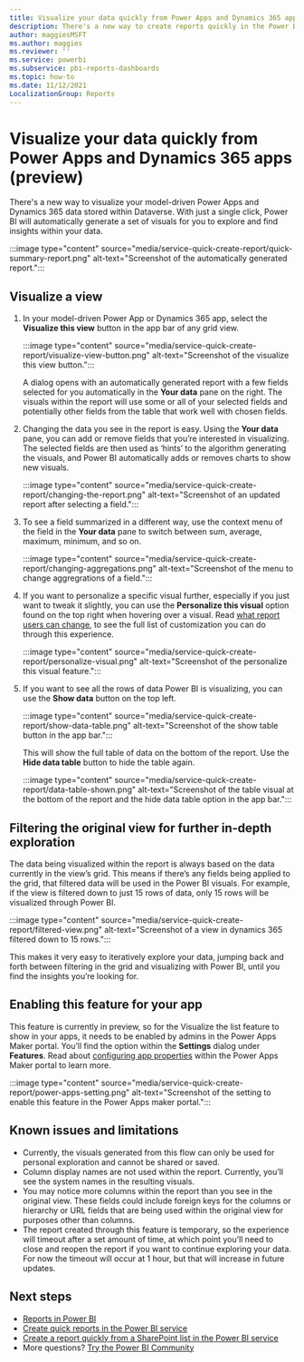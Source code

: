 ```yaml
---
title: Visualize your data quickly from Power Apps and Dynamics 365 apps (preview)
description: There's a new way to create reports quickly in the Power BI service. Paste data straight into Power BI on the web, and Power BI automatically generates visuals for you.  
author: maggiesMSFT
ms.author: maggies
ms.reviewer: ''
ms.service: powerbi
ms.subservice: pbi-reports-dashboards
ms.topic: how-to
ms.date: 11/12/2021
LocalizationGroup: Reports
---
```

# Visualize your data quickly from Power Apps and Dynamics 365 apps (preview) 

There's a new way to visualize your model-driven Power Apps and Dynamics 365 data stored within Dataverse. With just a single click, Power BI will automatically generate a set of visuals for you to explore and find insights within your data. 

:::image type="content" source="media/service-quick-create-report/quick-summary-report.png" alt-text="Screenshot of the automatically generated report.":::

## Visualize a view
1.	In your model-driven Power App or Dynamics 365 app, select the **Visualize this view** button in the app bar of any grid view. 

    :::image type="content" source="media/service-quick-create-report/visualize-view-button.png" alt-text="Screenshot of the visualize this view button."::: 

    A dialog opens with an automatically generated report with a few fields selected for you automatically in the **Your data** pane on the right. The visuals within the report will use some or all of your selected fields and potentially other fields from the table that work well with chosen fields.
2.	Changing the data you see in the report is easy. Using the **Your data** pane, you can add or remove fields that you’re interested in visualizing. The selected fields are then used as ‘hints’ to the algorithm generating the visuals, and Power BI automatically adds or removes charts to show new visuals. 

    :::image type="content" source="media/service-quick-create-report/changing-the-report.png" alt-text="Screenshot of an updated report after selecting a field."::: 
3. To see a field summarized in a different way, use the context menu of the field in the **Your data** pane to switch between sum, average, maximum, minimum, and so on. 

    :::image type="content" source="media/service-quick-create-report/changing-aggregations.png" alt-text="Screenshot of the menu to change aggregrations of a field."::: 
4. If you want to personalize a specific visual further, especially if you just want to tweak it slightly, you can use the **Personalize this visual** option found on the top right when hovering over a visual. Read [what report users can change](power-bi-personalize-visuals.md#what-report-users-can-change), to see the full list of customization you can do through this experience. 

    :::image type="content" source="media/service-quick-create-report/personalize-visual.png" alt-text="Screenshot of the personalize this visual feature."::: 
5. If you want to see all the rows of data Power BI is visualizing, you can use the **Show data** button on the top left.  

    :::image type="content" source="media/service-quick-create-report/show-data-table.png" alt-text="Screenshot of the show table button in the app bar.":::  

    This will show the full table of data on the bottom of the report. Use the **Hide data table** button to hide the table again.    

    :::image type="content" source="media/service-quick-create-report/data-table-shown.png" alt-text="Screenshot of the table visual at the bottom of the report and the hide data table option in the app bar.":::   

## Filtering the original view for further in-depth exploration 
The data being visualized within the report is always based on the data currently in the view’s grid. This means if there’s any fields being applied to the grid, that filtered data will be used in the Power BI visuals. For example, if the view is filtered down to just 15 rows of data, only 15 rows will be visualized through Power BI.    

:::image type="content" source="media/service-quick-create-report/filtered-view.png" alt-text="Screenshot of a view in dynamics 365 filtered down to 15 rows.":::       

This makes it very easy to iteratively explore your data, jumping back and forth between filtering in the grid and visualizing with Power BI, until you find the insights you’re looking for. 

## Enabling this feature for your app

This feature is currently in preview, so for the Visualize the list feature to show in your apps, it needs to be enabled by admins in the Power Apps Maker portal. You’ll find the option within the **Settings** dialog under **Features**. Read about [configuring app properties](https://docs.microsoft.com/powerapps/maker/model-driven-apps/create-model-driven-app#configure-app-properties) within the Power Apps Maker portal to learn more.      

:::image type="content" source="media/service-quick-create-report/power-apps-setting.png" alt-text="Screenshot of the setting to enable this feature in the Power Apps maker portal.":::

## Known issues and limitations

- Currently, the visuals generated from this flow can only be used for personal exploration and cannot be shared or saved.
- Column display names are not used within the report. Currently, you’ll see the system names in the resulting visuals.
- You may notice more columns within the report than you see in the original view. These fields could include foreign keys for the columns or hierarchy or URL fields that are being used within the original view for purposes other than columns. 
- The report created through this feature is temporary, so the experience will timeout after a set amount of time, at which point you’ll need to close and reopen the report if you want to continue exploring your data. For now the timeout will occur at 1 hour, but that will increase in future updates. 

## Next steps

* [Reports in Power BI](../consumer/end-user-reports.md)
* [Create quick reports in the Power BI service](service-quick-create-report.md)
* [Create a report quickly from a SharePoint list in the Power BI service](service-quick-create-sharepoint-list.md)
* More questions? [Try the Power BI Community](https://community.powerbi.com/)
